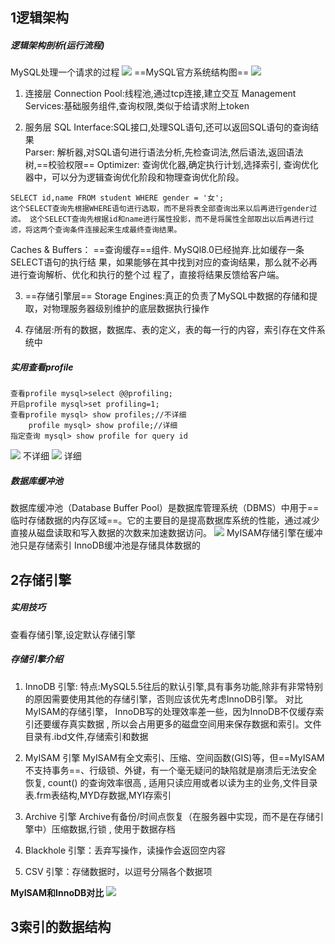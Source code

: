 ## 1逻辑架构

##### 逻辑架构剖析(运行流程)
MySQL处理一个请求的过程
![](Pasted%20image%2020240713203542.png)
==MySQL官方系统结构图==
![](Pasted%20image%2020240713203609.png)
1. 连接层
Connection Pool:线程池,通过tcp连接,建立交互
Management Services:基础服务组件,查询权限,类似于给请求附上token

2. 服务层
SQL Interface:SQL接口,处理SQL语句,还可以返回SQL语句的查询结果\
Parser: 解析器,对SQL语句进行语法分析,先检查词法,然后语法,返回语法树,==校验权限==
Optimizer: 查询优化器,确定执行计划,选择索引,  查询优化器中，可以分为逻辑查询优化阶段和物理查询优化阶段。
```
SELECT id,name FROM student WHERE gender = '女';
这个SELECT查询先根据WHERE语句进行选取，而不是将表全部查询出来以后再进行gender过
滤。 这个SELECT查询先根据id和name进行属性投影，而不是将属性全部取出以后再进行过
滤，将这两个查询条件连接起来生成最终查询结果。
```
Caches & Buffers： ==查询缓存==组件. MySQl8.0已经抛弃.比如缓存一条SELECT语句的执行结
果，如果能够在其中找到对应的查询结果，那么就不必再进行查询解析、优化和执行的整个过
程了，直接将结果反馈给客户端。

3. ==存储引擎层==
Storage Engines:真正的负责了MySQL中数据的存储和提取，对物理服务器级别维护的底层数据执行操作

4. 存储层:所有的数据，数据库、表的定义，表的每一行的内容，索引存在文件系统中

##### 实用查看profile
```
查看profile mysql>select @@profiling;
开启profile mysql>set profiling=1;
查看profile mysql> show profiles;//不详细
    profile mysql> show profile;//详细
指定查询 mysql> show profile for query id
```
![](Pasted%20image%2020240713210332.png) 不详细
![](Pasted%20image%2020240713210348.png) 详细

##### 数据库缓冲池
数据库缓冲池（Database Buffer Pool）是数据库管理系统（DBMS）中用于==临时存储数据的内存区域==。它的主要目的是提高数据库系统的性能，通过减少直接从磁盘读取和写入数据的次数来加速数据访问。
![](Pasted%20image%2020240713211027.png)
MyISAM存储引擎在缓冲池只是存储索引     InnoDB缓冲池是存储具体数据的

## 2存储引擎

##### 实用技巧
查看存储引擎,设定默认存储引擎

##### 存储引擎介绍
1. InnoDB 引擎:
特点:MySQL5.5往后的默认引擎,具有事务功能,除非有非常特别的原因需要使用其他的存储引擎，否则应该优先考虑InnoDB引擎。
对比MyISAM的存储引擎， InnoDB写的处理效率差一些，因为InnoDB不仅缓存索引还要缓存真实数据 , 所以会占用更多的磁盘空间用来保存数据和索引。文件目录有.ibd文件,存储索引和数据

2. MyISAM 引擎
MyISAM有全文索引、压缩、空间函数(GIS)等，但==MyISAM 不支持事务==、行级锁、外键，有一个毫无疑问的缺陷就是崩溃后无法安全恢复,
count() 的查询效率很高 , 适用只读应用或者以读为主的业务,文件目录表.frm表结构,MYD存数据,MYI存索引

3. Archive 引擎
Archive有备份/时间点恢复（在服务器中实现，而不是在存储引擎中）压缩数据,行锁 , 使用于数据存档

4. Blackhole 引擎：丢弃写操作，读操作会返回空内容
5. CSV 引擎：存储数据时，以逗号分隔各个数据项

**MyISAM和InnoDB对比**
![](Pasted%20image%2020240713215417.png)

## 3索引的数据结构
